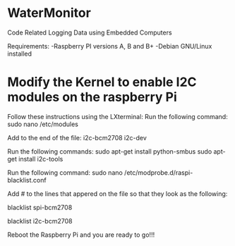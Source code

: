 WaterMonitor
============

Code Related Logging Data using Embedded Computers

Requirements:
-Raspberry PI versions A, B and B+
-Debian GNU/Linux installed


Modify the Kernel to enable I2C modules on the raspberry Pi
=======================================
Follow these instructions using the LXterminal:
Run the following command:
sudo nano /etc/modules

Add to the end of the file:
i2c-bcm2708
i2c-dev


Run the following commands:
sudo apt-get install python-smbus
sudo apt-get install i2c-tools

Run the following command:
sudo nano /etc/modprobe.d/raspi-blacklist.conf

Add # to the lines that appered on the file so that they look as the following:

blacklist spi-bcm2708

blacklist i2c-bcm2708

Reboot the Raspberry Pi and you are ready to go!!!


